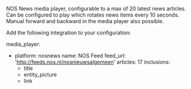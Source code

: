NOS News media player, configurable to a max of 20 latest news articles.
Can be configured to play which rotates news items every 10 seconds.
Manual forward and backward in the media player also possible.

Add the following integration to your configuration:

media_player:
  - platform: nosnews
    name: NOS Feed
    feed_url: 'http://feeds.nos.nl/nosnieuwsalgemeen'
    articles: 17
    inclusions:
      - title
      - entity_picture
      - link


